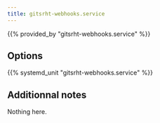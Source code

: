 ```yaml
---
title: gitsrht-webhooks.service
---
```


{{% provided_by "gitsrht-webhooks.service" %}}

## Options

{{% systemd_unit "gitsrht-webhooks.service" %}}

## Additionnal notes

Nothing here.
